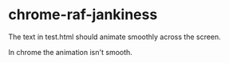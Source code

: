 # chrome-raf-jankiness
The text in test.html should animate smoothly across the screen.

In chrome the animation isn't smooth.
